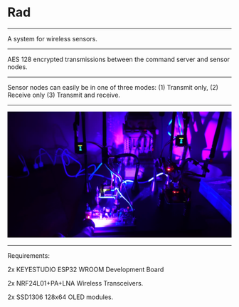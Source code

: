 # Rad

---

A system for wireless sensors.

---

AES 128 encrypted transmissions between the command server and sensor nodes.

---

Sensor nodes can easily be in one of three modes: (1) Transmit only, (2) Receive only (3) Transmit and receive.

---

![plot](./resources/Rad.jpg)

---

Requirements:

2x KEYESTUDIO ESP32 WROOM Development Board

2x NRF24L01+PA+LNA Wireless Transceivers.

2x SSD1306 128x64 OLED modules.

